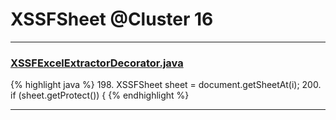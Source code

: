 # XSSFSheet @Cluster 16

***

### [XSSFExcelExtractorDecorator.java](https://searchcode.com/codesearch/view/111785572/)
{% highlight java %}
198. XSSFSheet sheet = document.getSheetAt(i);
200. if (sheet.getProtect()) {
{% endhighlight %}

***

